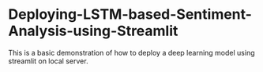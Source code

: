 # Deploying-LSTM-based-Sentiment-Analysis-using-Streamlit

This is a basic demonstration of how to deploy a deep learning model using streamlit on local server.</br>
